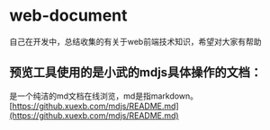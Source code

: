 # web-document
自己在开发中，总结收集的有关于web前端技术知识，希望对大家有帮助
## 预览工具使用的是小武的mdjs具体操作的文档：
是一个纯洁的md文档在线浏览，md是指markdown。
[https://github.xuexb.com/mdjs/README.md](https://github.xuexb.com/mdjs/README.md)




